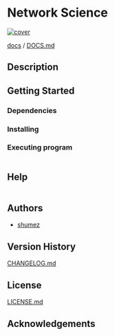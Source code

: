 <!--
Filename: 	README.md
Project: 	/Users/shume/Developer/NetworkScience/NetworkScience
Author: 	shumez <https://github.com/shumez>
Created: 	2019-04-18 11:26:5
Modified: 	2019-04-18 11:27:18
-----
Copyright (c) 2019 shumez
-->

# Network Science

[![cover](img/)][img]


[docs] / [DOCS.md]


## Description


## Getting Started



### Dependencies



### Installing



### Executing program

```
```

## Help

```
```

## Authors

* [shumez]

## Version History

[CHANGELOG.md]

## License

[LICENSE.md]


## Acknowledgements


<!-- ------------------------------- -->
[shumez]: shumez
[img]: img/
[DOCS.md]: docs/DOCS.md
[docs]: docs/
[CHANGELOG.md]: CHANGELOG.md
[LICENSE.md]: LICENSE.md
